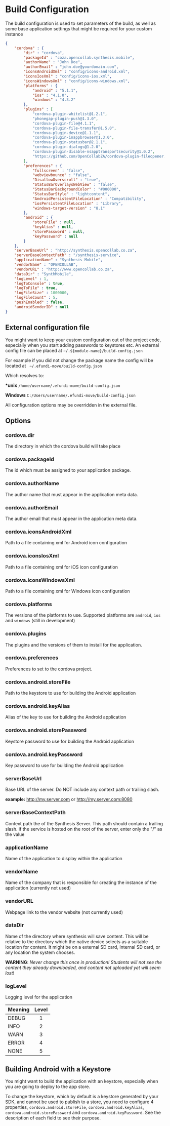 # Build Configuration
The build configuration is used to set parameters of the build, as well as some base application settings that might be required for your custom instance

```json
{
	"cordova" : {
		"dir" : "cordova",
		"packageId" : "coza.opencollab.synthesis.mobile",
		"authorName" : "John Doe",
		"authorEmail" : "john.doe@yourdomain.com",
		"iconsAndroidXml" : "config/icons-android.xml",
		"iconsIosXml" : "config/icons-ios.xml",
		"iconsWindowsXml" : "config/icons-windows.xml",
		"platforms" : {
			"android" : "5.1.1",
			"ios" : "4.1.0",
			"windows" : "4.3.2"
		},
		"plugins" : [
			"cordova-plugin-whitelist@1.2.1",
			"phonegap-plugin-push@1.3.0",
			"cordova-plugin-file@4.1.1",
			"cordova-plugin-file-transfer@1.5.0",
			"cordova-plugin-device@1.1.1",
			"cordova-plugin-inappbrowser@1.3.0",
			"cordova-plugin-statusbar@2.1.1",
			"cordova-plugin-dialogs@1.2.0",
			"cordova-plugin-disable-nsapptransportsecurity@1.0.2",
			"https://github.com/OpenCollabZA/cordova-plugin-fileopener.git"
		],
		"preferences" : {
			"fullscreen" : "false",
			"webviewbounce" : "false",
			"DisallowOverscroll" : "true",
			"StatusBarOverlaysWebView" : "false",
			"StatusBarBackgroundColor" : "#000000",
			"StatusBarStyle" : "lightcontent",
			"AndroidPersistentFileLocation" : "Compatibility",
			"iosPersistentFileLocation" : "Library",
			"windows-target-version" : "8.1"
		},
		"android" : {
			"storeFile" : null,
			"keyAlias" : null,
			"storePassword" : null,
			"keyPassword" : null
		}
	},
	"serverBaseUrl" : "http://synthesis.opencollab.co.za",
	"serverBaseContextPath" : "/synthesis-service",
	"applicationName" : "Synthesis Mobile",
	"vendorName" : "OPENCOLLAB",
	"vendorURL" : "http://www.opencollab.co.za",
	"dataDir" : "SynthMobile",
	"logLevel" : 1,
	"logToConsole" : true,
	"logToFile" : true,
	"logFileSize" : 1000000,
	"logFileCount" : 5,
	"pushEnabled" : false,
	"androidSenderID" : null
}
```

## External configuration file
You might want to keep your custom configuration out of the project code, especially when you start adding passwords to keystores etc.
An external config file can be placed at `~/.${module-name}/build-config.json`

For example if you did not change the package name the config will be located at
` ~/.efundi-move/build-config.json`

Which resolves to:

**\*unix** `/home/username/.efundi-move/build-config.json`

**Windows** `C:/Users/username/.efundi-move/build-config.json`

All configuration options may be overridden in the external file.

## Options

### cordova.dir
The directory in which the cordova build will take place

### cordova.packageId
The id which must be assigned to your application package.

### cordova.authorName
The author name that must appear in the application meta data.

### cordova.authorEmail
The author email that must appear in the application meta data.

### cordova.iconsAndroidXml
Path to a file containing xml for Android icon configuration

### cordova.iconsIosXml
Path to a file containing xml for iOS icon configuration

### cordova.iconsWindowsXml
Path to a file containing xml for Windows icon configuration

### cordova.platforms
The versions of the platforms to use. Supported platforms are `android`, `ios` and `windows` (still in development)

### cordova.plugins
The plugins and the versions of them to install for the application.

### cordova.preferences
Preferences to set to the cordova project.

### cordova.android.storeFile
Path to the keystore to use for building the Android application

### cordova.android.keyAlias
Alias of the key to use for building the Android application

### cordova.android.storePassword
Keystore password to use for building the Android application

### cordova.android.keyPassword
Key password to use for building the Android application

### serverBaseUrl
Base URL of the server.
Do NOT include any context path or trailing slash.

**example:** http://my.server.com or http://my.server.com:8080

### serverBaseContextPath
Context path the of the Synthesis Server.
This path should contain a trailing slash. if the service is hosted on the root of the server, enter only the "/" as the value

### applicationName
Name of the application to display within the application

### vendorName
Name of the company that is responsible for creating the instance of the application (currently not used)

### vendorURL
Webpage link to the vendor website (not currently used)

### dataDir
Name of the directory where synthesis will save content.
This will be relative to the directory which the native device  selects as a suitable location for content. It might be on a external
SD card, Internal SD card, or any location the system chooses.

**WARNING**: *Never change this once in production! Students will not  see
the content they already downloaded, and content not uploaded yet will seem lost!*

### logLevel
Logging level for the application

| Meaning  | Level  |
| -------- | :----: |
| DEBUG    |    1   |
| INFO     |    2   |
| WARN     |    3   |
| ERROR    |    4   |
| NONE     |    5   |

## Building Android with a Keystore
You might want to build the application with an keystore, especially when you are going to deploy to the app store.

To change the keystore, which by default is a keystore generated by your SDK, and cannot be used to publish to a store, you need to configure 4 properties, `cordova.android.storeFile`, `cordova.android.keyAlias`, `cordova.android.storePassword` and `cordova.android.keyPassword`. See the description of each field to see their purpose.
